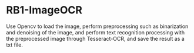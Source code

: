 # RB1-ImageOCR
Use Opencv to load the image, perform preprocessing such as binarization and denoising of the image, and perform text recognition processing with the preprocessed image through Tesseract-OCR, and save the result as a txt file.
